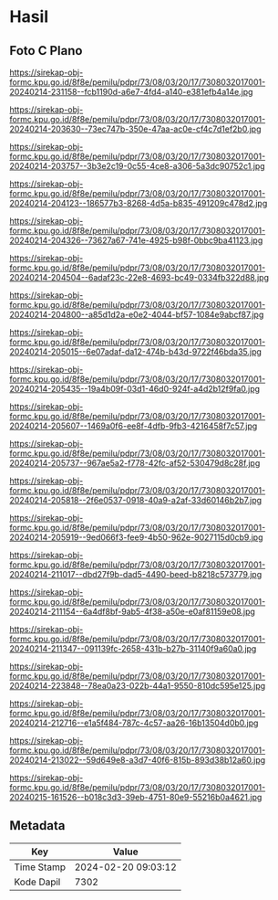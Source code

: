 # Hasil

## Foto C Plano

https://sirekap-obj-formc.kpu.go.id/8f8e/pemilu/pdpr/73/08/03/20/17/7308032017001-20240214-231158--fcb1190d-a6e7-4fd4-a140-e381efb4a14e.jpg

https://sirekap-obj-formc.kpu.go.id/8f8e/pemilu/pdpr/73/08/03/20/17/7308032017001-20240214-203630--73ec747b-350e-47aa-ac0e-cf4c7d1ef2b0.jpg

https://sirekap-obj-formc.kpu.go.id/8f8e/pemilu/pdpr/73/08/03/20/17/7308032017001-20240214-203757--3b3e2c19-0c55-4ce8-a306-5a3dc90752c1.jpg

https://sirekap-obj-formc.kpu.go.id/8f8e/pemilu/pdpr/73/08/03/20/17/7308032017001-20240214-204123--186577b3-8268-4d5a-b835-491209c478d2.jpg

https://sirekap-obj-formc.kpu.go.id/8f8e/pemilu/pdpr/73/08/03/20/17/7308032017001-20240214-204326--73627a67-741e-4925-b98f-0bbc9ba41123.jpg

https://sirekap-obj-formc.kpu.go.id/8f8e/pemilu/pdpr/73/08/03/20/17/7308032017001-20240214-204504--6adaf23c-22e8-4693-bc49-0334fb322d88.jpg

https://sirekap-obj-formc.kpu.go.id/8f8e/pemilu/pdpr/73/08/03/20/17/7308032017001-20240214-204800--a85d1d2a-e0e2-4044-bf57-1084e9abcf87.jpg

https://sirekap-obj-formc.kpu.go.id/8f8e/pemilu/pdpr/73/08/03/20/17/7308032017001-20240214-205015--6e07adaf-da12-474b-b43d-9722f46bda35.jpg

https://sirekap-obj-formc.kpu.go.id/8f8e/pemilu/pdpr/73/08/03/20/17/7308032017001-20240214-205435--19a4b09f-03d1-46d0-924f-a4d2b12f9fa0.jpg

https://sirekap-obj-formc.kpu.go.id/8f8e/pemilu/pdpr/73/08/03/20/17/7308032017001-20240214-205607--1469a0f6-ee8f-4dfb-9fb3-4216458f7c57.jpg

https://sirekap-obj-formc.kpu.go.id/8f8e/pemilu/pdpr/73/08/03/20/17/7308032017001-20240214-205737--967ae5a2-f778-42fc-af52-530479d8c28f.jpg

https://sirekap-obj-formc.kpu.go.id/8f8e/pemilu/pdpr/73/08/03/20/17/7308032017001-20240214-205818--2f6e0537-0918-40a9-a2af-33d60146b2b7.jpg

https://sirekap-obj-formc.kpu.go.id/8f8e/pemilu/pdpr/73/08/03/20/17/7308032017001-20240214-205919--9ed066f3-fee9-4b50-962e-9027115d0cb9.jpg

https://sirekap-obj-formc.kpu.go.id/8f8e/pemilu/pdpr/73/08/03/20/17/7308032017001-20240214-211017--dbd27f9b-dad5-4490-beed-b8218c573779.jpg

https://sirekap-obj-formc.kpu.go.id/8f8e/pemilu/pdpr/73/08/03/20/17/7308032017001-20240214-211154--6a4df8bf-9ab5-4f38-a50e-e0af81159e08.jpg

https://sirekap-obj-formc.kpu.go.id/8f8e/pemilu/pdpr/73/08/03/20/17/7308032017001-20240214-211347--091139fc-2658-431b-b27b-31140f9a60a0.jpg

https://sirekap-obj-formc.kpu.go.id/8f8e/pemilu/pdpr/73/08/03/20/17/7308032017001-20240214-223848--78ea0a23-022b-44a1-9550-810dc595e125.jpg

https://sirekap-obj-formc.kpu.go.id/8f8e/pemilu/pdpr/73/08/03/20/17/7308032017001-20240214-212716--e1a5f484-787c-4c57-aa26-16b13504d0b0.jpg

https://sirekap-obj-formc.kpu.go.id/8f8e/pemilu/pdpr/73/08/03/20/17/7308032017001-20240214-213022--59d649e8-a3d7-40f6-815b-893d38b12a60.jpg

https://sirekap-obj-formc.kpu.go.id/8f8e/pemilu/pdpr/73/08/03/20/17/7308032017001-20240215-161526--b018c3d3-39eb-4751-80e9-55216b0a4621.jpg


## Metadata

| Key        | Value               |
| ---------- | ------------------- |
| Time Stamp | 2024-02-20 09:03:12 |
| Kode Dapil | 7302                |



